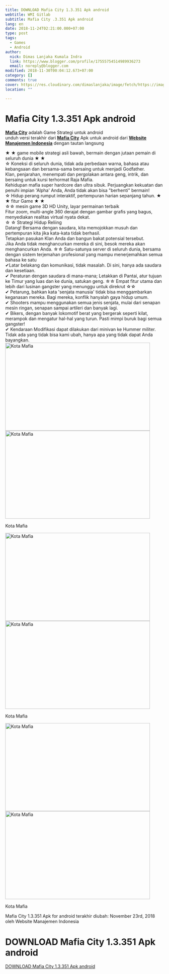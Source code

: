```yaml
---
title: DOWNLOAD Mafia City 1.3.351 Apk android
webtitle: WMI Gitlab
subtitle: Mafia City .3.351 Apk android
lang: en
date: 2018-11-24T02:21:00.000+07:00
type: post
tags:
  - Games
  - Android
author:
  nick: Dimas Lanjaka Kumala Indra
  link: https://www.blogger.com/profile/17555754514989936273
  email: noreply@blogger.com
modified: 2018-11-30T00:04:12.673+07:00
category: []
comments: true
cover: https://res.cloudinary.com/dimaslanjaka/image/fetch/https://image.revdl.com/2018/mafia-city-1.jpg
location: ""

---
```


<h1 for="title"> <span class="notranslate"> Mafia City 1.3.351 Apk android</span> </h1>  <div>  <div class="post_content entry-content">  <p> <span class="notranslate"> <a href="https://web-manajemen.blogspot.com/" class="notranslate"><strong><span class="notranslate">Mafia City</span></strong></a> adalah Game Strategi untuk android</span> <br><span class="notranslate"> unduh versi terakhir dari <strong><a href="https://web-manajemen.blogspot.com/" class="notranslate"><span class="notranslate">Mafia City</span></a></strong> Apk untuk android dari <strong><a href="https://web-manajemen.blogspot.com/" class="notranslate">Website Manajemen Indonesia</a></strong> dengan tautan langsung</span>  <br>  <span id="more-86340" class="notranslate"></span></p>  <div class="PHBdkd" data-content-height="144">  <div class="DWPxHb"> <span class="notranslate"> ★ ★ game mobile strategi asli bawah, bermain dengan jutaan pemain di seluruh dunia ★ ★</span> <br><span class="notranslate"> ☆ Koneksi di seluruh dunia, tidak ada perbedaan warna, bahasa atau kebangsaan dan bersama-sama bersaing untuk menjadi Godfather.</span> <br><span class="notranslate"> Klan, penjarahan, menempati dan pergolakan antara geng, intrik, dan bersaing untuk kursi terhormat Raja Mafia.</span> </div>  <div class="DWPxHb"> <span class="notranslate"> Kehidupan mafia super hardcore dan ultra sibuk.</span> <span class="notranslate"> Perjuangkan kekuatan dan penuhi impian 'Alpha' Anda, Anda tidak akan bisa "berhenti" bermain!</span> </div>  <div class="DWPxHb"> <span class="notranslate"> ☆ Hidup perang rumput interaktif, pertempuran harian sepanjang tahun. ★ ★ fitur Game ★ ★</span> <br><span class="notranslate"> ☆☆ mesin game 3D HD Unity, layar permainan terbaik</span> </div>  <div class="DWPxHb"> <span class="notranslate"> Fitur zoom, multi-angle 360 ​​derajat dengan gambar grafis yang bagus, menyediakan realitas virtual nyata dekat.</span>  <br> <span class="notranslate"> ☆ ☆ Strategi Hidup Reliing</span> </div>  <div class="DWPxHb"> <span class="notranslate"> Datang!</span> <span class="notranslate"> Bersama dengan saudara, kita memojokkan musuh dan pertempuran kita jika kata-kata tidak berhasil.</span>  <br> <span class="notranslate"> Tetapkan pasukan Klan Anda dan bangun bakat potensial tersebut.</span> <br><span class="notranslate"> Jika Anda tidak menghancurkan mereka di sini, besok mereka akan menghancurkan Anda. ☆☆ Satu-satunya server di seluruh dunia, bersama dengan sistem terjemahan profesional yang mampu menerjemahkan semua bahasa ke satu</span> <br><span class="notranslate"> ✔Latar belakang dan komunikasi, tidak masalah.</span> <span class="notranslate"> Di sini, hanya ada saudara dan kesetiaan.</span> <br><span class="notranslate"> ✔ Peraturan dengan saudara di mana-mana;</span> <span class="notranslate"> Letakkan di Pantai, atur tujuan ke Timur yang luas dan ke dunia, satukan geng. ☆☆ Empat fitur utama dan lebih dari lusinan gangster yang menunggu untuk direkrut ☆☆</span> <br><span class="notranslate"> ✔ Petarung, bahkan kata 'senjata manusia' tidak bisa menggambarkan keganasan mereka.</span> <span class="notranslate"> Bagi mereka, konflik hanyalah gaya hidup umum.</span> <br><span class="notranslate"> ✔ Shooters mampu menggunakan semua jenis senjata, mulai dari senapan mesin ringan, senapan sampai artileri dan banyak lagi.</span> <br><span class="notranslate"> ✔ Bikers, dengan banyak lokomotif berat yang bergerak seperti kilat, merampok dan mengatur hal-hal yang turun.</span> <span class="notranslate"> Pasti mimpi buruk bagi semua gangster!</span> <br><span class="notranslate"> ✔ Kendaraan Modifikasi dapat dilakukan dari minivan ke Hummer militer.</span> <span class="notranslate"> Tidak ada yang tidak bisa kami ubah, hanya apa yang tidak dapat Anda bayangkan.</span> </div>  </div>  <div class="wp-caption aligncenter"> <a href="https://web-manajemen.blogspot.com/" class="notranslate"><img data-cfsrc="https://image.revdl.com/2018/mafia-city-1.jpg" alt="Kota Mafia" width="460" height="280" src="https://res.cloudinary.com/dimaslanjaka/image/fetch/https://image.revdl.com/2018/mafia-city-1.jpg"></a> <noscript><img src="https://image.revdl.com/2018/mafia-city-1.jpg" alt="Kota Mafia" width="460" height="280"></noscript>  <p class="wp-caption-text"> <span class="notranslate"> Kota Mafia</span> </p>  </div>  <div class="wp-caption aligncenter"> <a href="https://web-manajemen.blogspot.com/" class="notranslate"><img data-cfsrc="https://image.revdl.com/2018/mafia-city-2.jpg" alt="Kota Mafia" width="460" height="280" src="https://res.cloudinary.com/dimaslanjaka/image/fetch/https://image.revdl.com/2018/mafia-city-2.jpg"></a> <noscript><img src="https://image.revdl.com/2018/mafia-city-2.jpg" alt="Kota Mafia" width="460" height="280"></noscript>  <p class="wp-caption-text"> <span class="notranslate"> Kota Mafia</span> </p>  </div>  <div class="wp-caption aligncenter"> <a href="https://web-manajemen.blogspot.com/" class="notranslate"><img data-cfsrc="https://image.revdl.com/2018/mafia-city-3.jpg" alt="Kota Mafia" width="460" height="280" src="https://res.cloudinary.com/dimaslanjaka/image/fetch/https://image.revdl.com/2018/mafia-city-3.jpg"></a> <noscript><img src="https://image.revdl.com/2018/mafia-city-3.jpg" alt="Kota Mafia" width="460" height="280"></noscript>  <p class="wp-caption-text"> <span class="notranslate"> Kota Mafia</span> </p>  </div>  <p></p>  <div class="hatom-extra"> <span class="notranslate"> <span class="notranslate entry-title">Mafia City 1.3.351 Apk for android</span> terakhir diubah: <span class="notranslate updated">November 23rd, 2018</span> oleh <span class="notranslate author vcard">Website Manajemen Indonesia</span></span> </div>  <div class="clear"></div>  </div>  <h1 for="title" class="notranslate">DOWNLOAD Mafia City 1.3.351 Apk android</h1>  <div class="w3-center w3-container w3-border notranslate"> <a href="https://dimaslanjaka-storage.000webhostapp.com/revdl.php?download&amp;path=/mafia-city-apk-download.html/" target="_blank" class="w3-btn w3-green" rel="noopener noreferer nofollow">DOWNLOAD Mafia City 1.3.351 Apk android</a> </div>  </div>